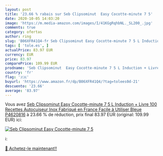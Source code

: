 ```yaml
---
layout: post
title: '23.66 % rabais sur Seb Clipsominut  Easy Cocotte-minute 7 5'
date: 2020-10-05 14:03:20
image: 'https://m.media-amazon.com/images/I/41KGgRqhbNL._SL200_.jpg'
comments: true
category: ofertas
author: ring
slug: 'B06XFR41Q4-fr Seb Clipsominut Easy Cocotte-minute 7 5 L Induction +...'
tags: [ 'tole.es', ]
actualPrice: 83.97 EUR
currency: EUR
price: 83.97
comparePrice: 109.99 EUR
prodname: 'Seb Clipsominut  Easy Cocotte-minute 7 5 L Induction + Livre 100 Recettes Autocuiseur Inox Fabriqué en France Facile à Utiliser Bleue P4620816'
country: 'fr'
flag: '🇫🇷'
buyurl: 'https://www.amazon.fr/dp/B06XFR41Q4/?tag=tolees0d-21'
descuento: '23.66'
average: '83.97'
---
```


Vous avez [Seb Clipsominut  Easy Cocotte-minute 7 5 L Induction + Livre 100 Recettes Autocuiseur Inox Fabriqué en France Facile à Utiliser Bleue P4620816](https://www.amazon.fr/dp/B06XFR41Q4/?tag=tolees0d-21)  à  23.66 % de réduction, prix final  83.97 EUR (original: 109.99 EUR) ici:

[![Seb Clipsominut  Easy Cocotte-minute 7 5](https://m.media-amazon.com/images/I/41KGgRqhbNL._SL200_.jpg)](https://www.amazon.fr/dp/B06XFR41Q4/?tag=tolees0d-21)

ℹ️:


[🛒 Achetez-le maintenant!!](https://www.amazon.fr/dp/B06XFR41Q4/?tag=tolees0d-21)

